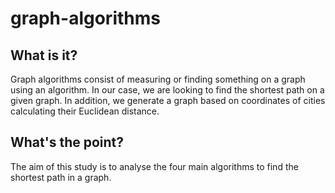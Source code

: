 # graph-algorithms

## What is it?
Graph algorithms consist of measuring or finding something on a graph using an algorithm. In our case, we are looking to find the shortest path on a given graph.
In addition, we generate a graph based on coordinates of cities calculating their Euclidean distance.

## What's the point?
The aim of this study is to analyse the four main algorithms to find the shortest path in a graph. 
